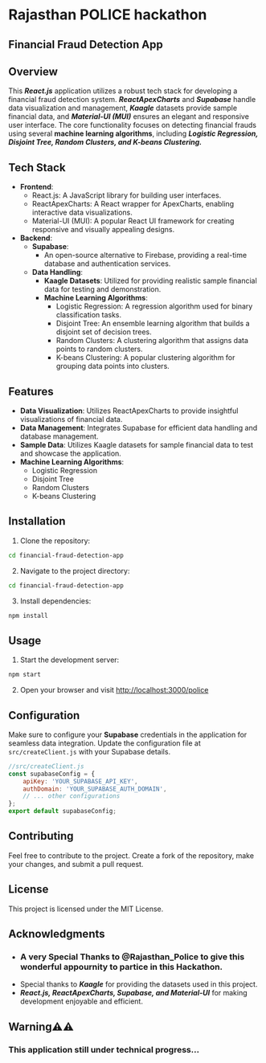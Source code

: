 # Rajasthan POLICE hackathon

## Financial Fraud Detection App  
## Overview  
This ***React.js*** application utilizes a robust tech stack for developing a financial fraud detection system. ***ReactApexCharts*** and ***Supabase*** handle data visualization and management, ***Kaagle*** datasets provide sample financial data, and ***Material-UI (MUI)*** ensures an elegant and responsive user interface. The core functionality focuses on detecting financial frauds using several **machine learning algorithms**, including ***Logistic Regression, Disjoint Tree, Random Clusters, and K-beans Clustering.*** 
## Tech Stack  
- **Frontend**:  
	- React.js: A JavaScript library for building user interfaces.   
	- ReactApexCharts: A React wrapper for ApexCharts, enabling interactive data visualizations.   
	- Material-UI (MUI): A popular React UI framework for creating responsive and visually appealing designs.  
- **Backend**:   
	- **Supabase**: 
		- An open-source alternative to Firebase, providing a real-time database and authentication services.  
	- **Data Handling**:   
		- **Kaagle Datasets**: Utilized for providing realistic sample financial data for testing and demonstration.  
		- **Machine Learning Algorithms**:   
			- Logistic Regression: A regression algorithm used for binary classification tasks.  
			- Disjoint Tree: An ensemble learning algorithm that builds a disjoint set of decision trees.   
			- Random Clusters: A clustering algorithm that assigns data points to random clusters.   
			- K-beans Clustering: A popular clustering algorithm for grouping data points into clusters. 
## Features 

- **Data Visualization**: Utilizes ReactApexCharts to provide insightful visualizations of financial data.
- **Data Management**: Integrates Supabase for efficient data handling and database management.
- **Sample Data**: Utilizes Kaagle datasets for sample financial data to test and showcase the application. 
- **Machine Learning Algorithms**:   
  - Logistic Regression   
  - Disjoint Tree   
  - Random Clusters   
  - K-beans Clustering  
## Installation  

1. Clone the repository:  
  ```bash
  cd financial-fraud-detection-app
  ```
2. Navigate to the project directory:
  ```bash
  cd financial-fraud-detection-app
  ```
3. Install dependencies:
  ```bash
  npm install
  ```
## Usage

1. Start the development server:
  ```bash
  npm start
  ```
2. Open your browser and visit [http://localhost:3000/police](http://localhost:3000/police)

## Configuration

Make sure to configure your **Supabase** credentials in the application for seamless data integration. Update the configuration file at `src/createClient.js` with your Supabase details.

```javascript
//src/createClient.js  
const supabaseConfig = {   
	apiKey: 'YOUR_SUPABASE_API_KEY',   
	authDomain: 'YOUR_SUPABASE_AUTH_DOMAIN',   
	// ... other configurations 
};  
export default supabaseConfig;
```

## Contributing

Feel free to contribute to the project. Create a fork of the repository, make your changes, and submit a pull request.

## License

This project is licensed under the MIT License.

## Acknowledgments

- ### A very Special Thanks to @Rajasthan_Police to give this wonderful appournity to partice in this Hackathon.
- Special thanks to ***Kaagle*** for providing the datasets used in this project.
- ***React.js, ReactApexCharts, Supabase, and Material-UI*** for making development enjoyable and efficient.

## Warning⚠️⚠️
### This application still under technical progress...
